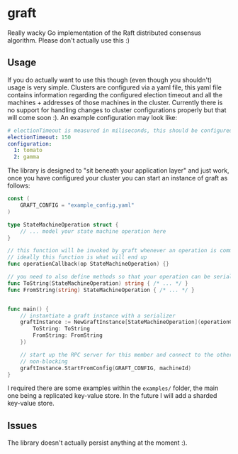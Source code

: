 # graft
Really wacky Go implementation of the Raft distributed consensus algorithm. Please don't actually use this :)

## Usage
If you do actually want to use this though (even though you shouldn't) usage is very simple. Clusters are configured via a yaml file, this yaml file contains information regarding the configured
election timeout and all the machines + addresses of those machines in the cluster. Currently there is no support for handling changes to cluster configurations properly but that will come soon :). An example configuration may look like:
```yaml
# electionTimeout is measured in miliseconds, this should be configured based on the average request time between machines in the cluster
electionTimeout: 150
configuration:
  1: tomato
  2: gamma
```

The library is designed to "sit beneath your application layer" and just work, once you have configured your cluster you can start an instance of graft as follows:
```go
const (
    GRAFT_CONFIG = "example_config.yaml"
)

type StateMachineOperation struct {
    // ... model your state machine operation here
}

// this function will be invoked by graft whenever an operation is committed to the log
// ideally this function is what will end up 
func operationCallback(op StateMachineOperation) {}

// you need to also define methods so that your operation can be serialized and deserialized over a network
func ToString(StateMachineOperation) string { /* ... */ }
func FromString(string) StateMachineOperation { /* ... */ }


func main() {
    // instantiate a graft instance with a serializer
    graftInstance := NewGraftInstance[StateMachineOperation](operationCallback, Serializer{
        ToString: ToString
        FromString: FromString
    })

    // start up the RPC server for this member and connect to the other members in the cluster
    // non-blocking
    graftInstance.StartFromConfig(GRAFT_CONFIG, machineId)
}
```
I required there are some examples within the `examples/` folder, the main one being a replicated key-value store. In the future I will add a sharded key-value store.

## Issues
The library doesn't actually persist anything at the moment :).